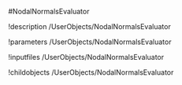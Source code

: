 <!-- MOOSE Object Documentation Stub: Remove this when content is added. -->
#NodalNormalsEvaluator

!description /UserObjects/NodalNormalsEvaluator

!parameters /UserObjects/NodalNormalsEvaluator

!inputfiles /UserObjects/NodalNormalsEvaluator

!childobjects /UserObjects/NodalNormalsEvaluator
